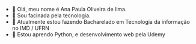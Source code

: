 - 👋 Olá, meu nome é Ana Paula Oliveira de lima.
- 👀 Sou facinada pela tecnologia.
- 🌱 Atualmente estou fazendo Bacharelado em Tecnologia da informação no IMD / UFRN
- 💞️ Estou aprendo Python, e desenvolvimento web pela Udemy


<!---
ana112358/ana112358 is a ✨ special ✨ repository because its `README.md` (this file) appears on your GitHub profile.
You can click the Preview link to take a look at your changes.
--->
